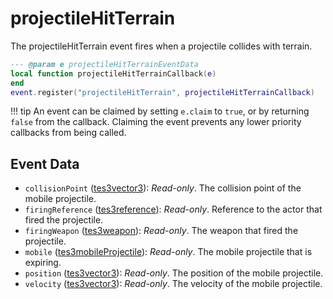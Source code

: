 # projectileHitTerrain

The projectileHitTerrain event fires when a projectile collides with terrain.

```lua
--- @param e projectileHitTerrainEventData
local function projectileHitTerrainCallback(e)
end
event.register("projectileHitTerrain", projectileHitTerrainCallback)
```

!!! tip
	An event can be claimed by setting `e.claim` to `true`, or by returning `false` from the callback. Claiming the event prevents any lower priority callbacks from being called.

## Event Data

* `collisionPoint` ([tes3vector3](../../types/tes3vector3)): *Read-only*. The collision point of the mobile projectile.
* `firingReference` ([tes3reference](../../types/tes3reference)): *Read-only*. Reference to the actor that fired the projectile.
* `firingWeapon` ([tes3weapon](../../types/tes3weapon)): *Read-only*. The weapon that fired the projectile.
* `mobile` ([tes3mobileProjectile](../../types/tes3mobileProjectile)): *Read-only*. The mobile projectile that is expiring.
* `position` ([tes3vector3](../../types/tes3vector3)): *Read-only*. The position of the mobile projectile.
* `velocity` ([tes3vector3](../../types/tes3vector3)): *Read-only*. The velocity of the mobile projectile.

